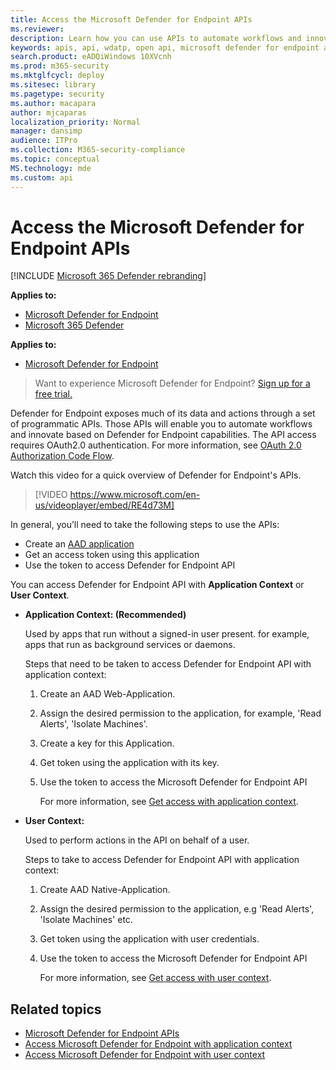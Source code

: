 ```yaml
---
title: Access the Microsoft Defender for Endpoint APIs
ms.reviewer: 
description: Learn how you can use APIs to automate workflows and innovate based on Microsoft Defender for Endpoint capabilities
keywords: apis, api, wdatp, open api, microsoft defender for endpoint api, microsoft defender atp, public api, supported apis, alerts, device, user, domain, ip, file, advanced hunting, query
search.product: eADQiWindows 10XVcnh
ms.prod: m365-security
ms.mktglfcycl: deploy
ms.sitesec: library
ms.pagetype: security
ms.author: macapara
author: mjcaparas
localization_priority: Normal
manager: dansimp
audience: ITPro
ms.collection: M365-security-compliance
ms.topic: conceptual
MS.technology: mde
ms.custom: api
---
```


# Access the Microsoft Defender for Endpoint APIs 

[!INCLUDE [Microsoft 365 Defender rebranding](../../includes/microsoft-defender.md)]

**Applies to:**
- [Microsoft Defender for Endpoint](https://go.microsoft.com/fwlink/p/?linkid=2154037)
- [Microsoft 365 Defender](https://go.microsoft.com/fwlink/?linkid=2118804)


**Applies to:** 
- [Microsoft Defender for Endpoint](https://go.microsoft.com/fwlink/?linkid=2154037)

> Want to experience Microsoft Defender for Endpoint? [Sign up for a free trial.](https://www.microsoft.com/microsoft-365/windows/microsoft-defender-atp?ocid=docs-wdatp-exposedapis-abovefoldlink) 

Defender for Endpoint exposes much of its data and actions through a set of programmatic APIs. Those APIs will enable you to automate workflows and innovate based on Defender for Endpoint capabilities. The API access requires OAuth2.0 authentication. For more information, see [OAuth 2.0 Authorization Code Flow](/azure/active-directory/develop/active-directory-v2-protocols-oauth-code).

Watch this video for a quick overview of Defender for Endpoint's APIs.

>[!VIDEO https://www.microsoft.com/en-us/videoplayer/embed/RE4d73M]

In general, you’ll need to take the following steps to use the APIs:

- Create an [AAD application](/microsoft-365/security/defender-endpoint/exposed-apis-create-app-nativeapp)
- Get an access token using this application
- Use the token to access Defender for Endpoint API

You can access Defender for Endpoint API with **Application Context** or **User Context**.

- **Application Context: (Recommended)**

  Used by apps that run without a signed-in user present. for example, apps that run as background services or daemons.

  Steps that need to be taken to access Defender for Endpoint API with application context:

  1. Create an AAD Web-Application.
  2. Assign the desired permission to the application, for example, 'Read Alerts', 'Isolate Machines'. 
  3. Create a key for this Application.
  4. Get token using the application with its key.
  5. Use the token to access the Microsoft Defender for Endpoint API

     For more information, see [Get access with application context](exposed-apis-create-app-webapp.md).

- **User Context:**

  Used to perform actions in the API on behalf of a user.

  Steps to take to access Defender for Endpoint API with application context:

  1. Create AAD Native-Application.
  2. Assign the desired permission to the application, e.g 'Read Alerts', 'Isolate Machines' etc. 
  3. Get token using the application with user credentials.
  4. Use the token to access the Microsoft Defender for Endpoint API

     For more information, see [Get access with user context](exposed-apis-create-app-nativeapp.md).

## Related topics

- [Microsoft Defender for Endpoint APIs](exposed-apis-list.md)
- [Access Microsoft Defender for Endpoint with application context](exposed-apis-create-app-webapp.md)
- [Access Microsoft Defender for Endpoint with user context](exposed-apis-create-app-nativeapp.md)

